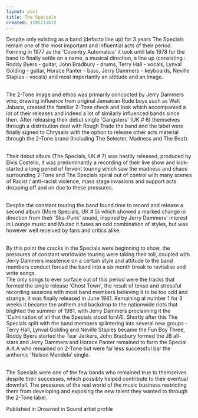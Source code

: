```yaml
---
layout: post
title: The Specials
created: 1105713672
---
```

<p>Despite only existing as a band (defacto line up) for 3 years The Specials remain one of the most important and influential acts of their period.<br />Forming in 1977 as the &#39;Coventry Automatics&#39; it took until late 1978 for the band to finally settle on a name, a musical direction, a line up (consisting : Roddy Byers - guitar, John Bradbury - drums, Terry Hall - vocals, Lynval Golding - guitar, Horace Panter - bass, Jerry Dammers - keyboards, Neville Staples - vocals) and most importantly an attitude and an image.</p><p><br />The 2-Tone image and ethos was primarily concocted by Jerry Dammers who, drawing influence from original Jamaican Rude boys such as Walt Jabsco, created the familiar 2-Tone check and look which accompanied a lot of their releases and indeed a lot of similarly influenced bands since then. After releasing their debut single &#39;Gangsters&#39; (UK # 6) themselves through a distribution deal with Rough Trade the band and the label were finally signed to Chrysalis with the option to release other acts material through the 2-Tone brand (Including The Selecter, Madness and The Beat).</p><p><br />Their debut album (The Specials, UK # 7) was hastily released, produced by Elvis Costello, it was predominantly a recording of their live show and kick-started a long period of fervent touring which saw the madness and chaos surrounding 2-Tone and The Specials spiral out of control with many scenes of Racist / anti-racist violence, mass stage invasions and support acts dropping off and on due to these pressures.</p><p><br />Despite the constant touring the band found time to record and release a second album (More Specials, UK # 5) which showed a marked change in direction from their &#39;Ska-Punk&#39; sound, inspired by Jerry Dammers&#39; interest in Lounge music and Muzac it fuses an odd combination of styles, but was however well received by fans and critics alike.</p><p><br />By this point the cracks in the Specials were beginning to show, the pressures of constant worldwide touring were taking their toll, coupled with Jerry Dammers insistence on a certain style and attitude to the band members conduct forced the band into a six month break to revitalise and write songs.<br />The only songs to ever surface out of this period were the tracks that formed the single release &#39;Ghost Town&#39;, the result of tense and stressful recording sessions with most band members believing it to be too odd and strange, it was finally released in June 1981. Remaining at number 1 for 3 weeks it became the anthem and backdrop to the nationwide riots that blighted the summer of 1981, with Jerry Dammers proclaiming it the &#39;Culmination of all that the Specials stood for&radic;Æ. Shortly after this The Specials split with the band members splintering into several new groups - Terry Hall, Lynval Golding and Neville Staples became the Fun Boy Three, Roddy Byers started the Tear Jerkers, John Bradbury formed the JB all-stars and Jerry Dammers and Horace Panter remained to form the Special A.K.A who remained on 2-Tone but were far less successful bar the anthemic &#39;Nelson Mandela&#39; single.</p><p><br />The Specials were one of the few bands who remained true to themselves despite their successes, which possibly helped contribute to their eventual downfall. The pressures of the real world of the music business restricting them from developing and exposing the new talent they wanted to through the 2-Tone label.</p><p>Published in Drowned in Sound artist profile</p>
